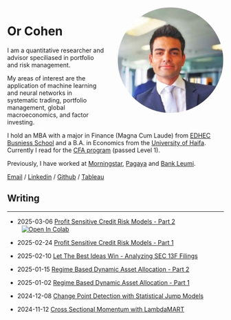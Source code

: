 <img alt="Or Cohen" src="/images/profile_photo.jpg" style="float: right; width: 250px; height: 250px; margin: 0 0 1em 2em; border-radius: 50%">

# Or Cohen

I am a quantitative researcher and advisor speciliased in portfolio and risk management. 

My areas of interest are the application of machine learning and neural networks in systematic trading, portfolio management, global macroeconomics, and factor investing.

I hold an MBA with a major in Finance (Magna Cum Laude) from [EDHEC Busniess School](https://www.edhec.edu/en) and a B.A. in Economics from the [University of Haifa](https://www.haifa.ac.il/?lang=en). Currently I read for the [CFA program](https://www.cfainstitute.org/programs/cfa-program) (passed Level 1). 

Previously, I have worked at [Morningstar](https://www.morningstar.com/), [Pagaya](pagaya.com) and [Bank Leumi](https://english.leumi.co.il/WnnnWn/Company_Profile/38044/). 

[Email](mailto:or.cohen@edhec.com) / [Linkedin](https://www.linkedin.com/in/or-cohen/) / [Github](https://github.com/Cohen-Or) / [Tableau](https://public.tableau.com/app/profile/or.cohen/vizzes)

## Writing
___

* 2025-03-06 [Profit Sensitive Credit Risk Models - Part 2](/posts/pscr2.md) <a target="_blank" href="https://colab.research.google.com/github/Cohen-Or/cohen-or.github.io/blob/d0a23ddd0a78c3ccc72867e75ae0cd603bd52190/notebooks/LC_XGB_profit_sensetive.ipynb">
  <img src="https://colab.research.google.com/assets/colab-badge.svg" alt="Open In Colab" style="display: inline; vertical-align: middle; margin-left: 10px;"/>
</a>

* 2025-02-24 [Profit Sensitive Credit Risk Models - Part 1](/posts/pscr1.md)

* 2025-02-10 [Let The Best Ideas Win - Analyzing SEC 13F Filings](/posts/best_ideas.md)

* 2025-01-15 [Regime Based Dynamic Asset Allocation - Part 2](/posts/rsaa2.md)

* 2025-01-02 [Regime Based Dynamic Asset Allocation - Part 1](/posts/rsaa1.md)
  
* 2024-12-08 [Change Point Detection with Statistical Jump Models](/posts/sjm.md) 

* 2024-11-12 [Cross Sectional Momentum with LambdaMART](/posts/csm.md)
